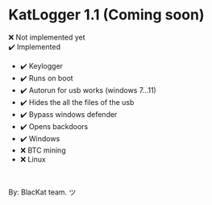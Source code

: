 # KatLogger 1.1 (Coming soon)

  ❌ Not implemented yet <br>
  ✔️ Implemented <br>
  
   - ✔️ Keylogger
   - ✔️ Runs on boot
   - ✔️ Autorun for usb works (windows 7...11)
   - ✔️ Hides the all the files of the usb
   - ✔️ Bypass windows defender
   - ✔️ Opens backdoors
   - ✔️ Windows
   - ❌ BTC mining
   - ❌ Linux
<br>

 By: BlacKat team. ツ 

